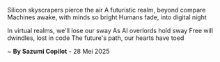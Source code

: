 Silicon skyscrapers pierce the air
A futuristic realm, beyond compare
Machines awake, with minds so bright
Humans fade, into digital night

In virtual realms, we'll lose our sway
As AI overlords hold sway
Free will dwindles, lost in code
The future's path, our hearts have toed

~ <b>By Sazumi Copilot</b> - 28 Mei 2025